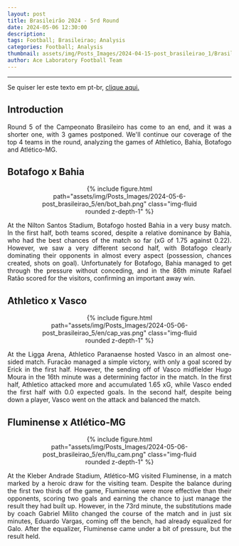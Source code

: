 ```yaml
---
layout: post
title: Brasileirão 2024 - 5rd Round
date: 2024-05-06 12:30:00
description:
tags: Football; Brasileirao; Analysis
categories: Football; Analysis
thumbnail: assets/img/Posts_Images/2024-04-15-post_brasileirao_1/Brasileirao_Assai_2022.png
author: Ace Laboratory Football Team
---
```


---
<p align="justify">
Se quiser ler este texto em pt-br, <a href = "https://ac3lab.github.io/blog/2000/post_brasileirao_5-pt/"> clique aqui.</a>
</p>

<h2>Introduction</h2>

<div style="text-align: justify">

<p align="justify">
Round 5 of the Campeonato Brasileiro has come to an end, and it was a shorter one, with 3 games postponed. We'll continue our coverage of the top 4 teams in the round, analyzing the games of Athletico, Bahia, Botafogo and Atlético-MG.


</p>
</div>

<h2>Botafogo x Bahia</h2>

<div style="text-align: justify">

<div style="width: 80%; margin: 0 auto; text-align: center;">
{% include figure.html path="assets/img/Posts_Images/2024-05-6-post_brasileirao_5/en/bot_bah.png" class="img-fluid rounded z-depth-1" %}
</div>

<p align="justify">

At the Nilton Santos Stadium, Botafogo hosted Bahia in a very busy match. In the first half, both teams scored, despite a relative dominance by Bahia, who had the best chances of the match so far (xG of 1.75 against 0.22). However, we saw a very different second half, with Botafogo clearly dominating their opponents in almost every aspect (possession, chances created, shots on goal). Unfortunately for Botafogo, Bahia managed to get through the pressure without conceding, and in the 86th minute Rafael Ratão scored for the visitors, confirming an important away win.
</p>

</div>


<h2>Athletico x Vasco</h2>

<div style="text-align: justify">

<div style="width: 80%; margin: 0 auto; text-align: center;">
{% include figure.html path="assets/img/Posts_Images/2024-05-06-post_brasileirao_5/en/cap_vas.png" class="img-fluid rounded z-depth-1" %}
</div>

<p align="justify">
At the Ligga Arena, Athletico Paranaense hosted Vasco in an almost one-sided match. Furacão managed a simple victory, with only a goal scored by Erick in the first half. However, the sending off of Vasco midfielder Hugo Moura in the 16th minute was a determining factor in the match. In the first half, Athletico attacked more and accumulated 1.65 xG, while Vasco ended the first half with 0.0 expected goals. In the second half, despite being down a player, Vasco went on the attack and balanced the match.
</p>

</div>

<h2>Fluminense x Atlético-MG</h2>

<div style="text-align: justify">

<div style="width: 80%; margin: 0 auto; text-align: center;">
{% include figure.html path="assets/img/Posts_Images/2024-05-06-post_brasileirao_5/en/flu_cam.png" class="img-fluid rounded z-depth-1" %}
</div>

<p align="justify">
At the Kleber Andrade Stadium, Atlético-MG visited Fluminense, in a match marked by a heroic draw for the visiting team. Despite the balance during the first two thirds of the game, Fluminense were more effective than their opponents, scoring two goals and earning the chance to just manage the result they had built up. However, in the 73rd minute, the substitutions made by coach Gabriel Milito changed the course of the match and in just six minutes, Eduardo Vargas, coming off the bench, had already equalized for Galo. After the equalizer, Fluminense came under a bit of pressure, but the result held.


</p>

</div>

